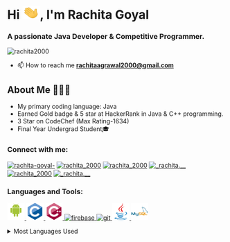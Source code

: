 <h1 align="left">Hi <img src="https://raw.githubusercontent.com/ABSphreak/ABSphreak/master/gifs/Hi.gif" height="30" width="40">, I'm Rachita Goyal  </h1>
<h3 align="left">A passionate Java Developer & Competitive Programmer.</h3>

<p align="left"> <img src="https://komarev.com/ghpvc/?username=rachita2000&label=Profile%20views&color=4796d7&style=flat" alt="rachita2000" /> </p>

- 📫 How to reach me **rachitaagrawal2000@gmail.com**
## About Me 🤷🏻‍♂️
* My primary coding language: Java
* Earned Gold badge & 5 star at HackerRank in Java & C++ programming.
* 3 Star on CodeChef (Max Rating-1634)
* Final Year Undergrad Student🎓


<h3 align="left">Connect with me:</h3>
<p align="left">
<a href="https://linkedin.com/in/rachita-goyal-" target="blank"><img align="center" src="https://raw.githubusercontent.com/rahuldkjain/github-profile-readme-generator/master/src/images/icons/Social/linked-in-alt.svg" alt="rachita-goyal-" height="30" width="40" /></a>
<a href="https://www.codechef.com/users/rachita_2000" target="blank"><img align="center" src="https://cdn.jsdelivr.net/npm/simple-icons@3.1.0/icons/codechef.svg" alt="rachita_2000" height="30" width="40" /></a>
<a href="https://www.hackerrank.com/rachita_2000" target="blank"><img align="center" src="https://raw.githubusercontent.com/rahuldkjain/github-profile-readme-generator/master/src/images/icons/Social/hackerrank.svg" alt="rachita_2000" height="30" width="40" /></a>
<a href="https://codeforces.com/profile/_rachita.__" target="blank"><img align="center" src="https://cdn.jsdelivr.net/npm/simple-icons@3.0.1/icons/codeforces.svg" alt="_rachita.__" height="30" width="40" /></a>
<a href="https://leetcode.com/rachita_goyal/" target="blank"><img align="center" src="https://raw.githubusercontent.com/rahuldkjain/github-profile-readme-generator/master/src/images/icons/Social/leet-code.svg" alt="rachita_2000" height="30" width="40" /></a>
  <a href="https://www.instagram.com/_rachita.__/" target="blank"><img align="center" src="https://raw.githubusercontent.com/rahuldkjain/github-profile-readme-generator/master/src/images/icons/Social/instagram.svg" alt="_rachita.__" height="30" width="40" /></a>
</p>

<h3 align="left">Languages and Tools:</h3>
<p align="left"> <a href="https://developer.android.com" target="_blank"> <img src="https://raw.githubusercontent.com/devicons/devicon/master/icons/android/android-original-wordmark.svg" alt="android" width="40" height="40"/> </a> <a href="https://www.cprogramming.com/" target="_blank"> <img src="https://raw.githubusercontent.com/devicons/devicon/master/icons/c/c-original.svg" alt="c" width="40" height="40"/> </a> <a href="https://www.w3schools.com/cpp/" target="_blank"> <img src="https://raw.githubusercontent.com/devicons/devicon/master/icons/cplusplus/cplusplus-original.svg" alt="cplusplus" width="40" height="40"/> </a> <a href="https://firebase.google.com/" target="_blank"> <img src="https://www.vectorlogo.zone/logos/firebase/firebase-icon.svg" alt="firebase" width="40" height="40"/> </a> <a href="https://git-scm.com/" target="_blank"> <img src="https://www.vectorlogo.zone/logos/git-scm/git-scm-icon.svg" alt="git" width="40" height="40"/> </a> <a href="https://www.java.com" target="_blank"> <img src="https://raw.githubusercontent.com/devicons/devicon/master/icons/java/java-original.svg" alt="java" width="40" height="40"/> </a> <a href="https://www.mysql.com/" target="_blank"> <img src="https://raw.githubusercontent.com/devicons/devicon/master/icons/mysql/mysql-original-wordmark.svg" alt="mysql" width="40" height="40"/> </a> </p>

<details>
<summary> Most Languages Used</summary>

<p><img align="left" src="https://github-readme-stats.vercel.app/api/top-langs?username=rachita2000&show_icons=true&locale=en&layout=compact" alt="rachita2000" /></p>

</details>

